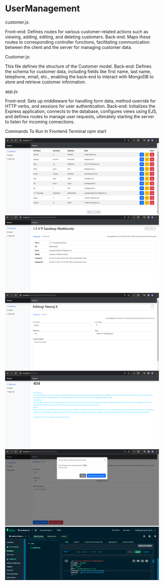 # UserManagement

customer.js:

Front-end: Defines routes for various customer-related actions such as viewing, adding, editing, and deleting customers.
Back-end: Maps these routes to corresponding controller functions, facilitating communication between the client and the server for managing customer data.

Customer.js:

This file defines the structure of the Customer model.
Back-end: Defines the schema for customer data, including fields like first name, last name, telephone, email, etc., enabling the back-end to interact with MongoDB to store and retrieve customer information.

app.js:

Front-end: Sets up middleware for handling form data, method override for HTTP verbs, and sessions for user authentication.
Back-end: Initializes the Express application, connects to the database, configures views using EJS, and defines routes to manage user requests, ultimately starting the server to listen for incoming connections.

Commands To Run In Frontend Terminal
npm start 

![images_for_web/home](https://github.com/sandy1in/UserManagement/blob/main/images_for_web/home.png)
![images_for_web/view](https://github.com/sandy1in/UserManagement/blob/main/images_for_web/view.png)
![images_for_web/edit](https://github.com/sandy1in/UserManagement/blob/main/images_for_web/edit.png)
![images_for_web/about](https://github.com/sandy1in/UserManagement/blob/main/images_for_web/about.png)
![images_for_web/delete](https://github.com/sandy1in/UserManagement/blob/main/images_for_web/delete.png)
![images_for_web/database](https://github.com/sandy1in/UserManagement/blob/main/images_for_web/database.png)


